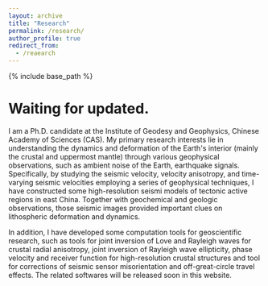 ```yaml
---
layout: archive
title: "Research"
permalink: /research/
author_profile: true
redirect_from:
  - /reaearch
---
```


{% include base_path %}
# Waiting for updated.

I am a Ph.D. candidate at the Institute of Geodesy and Geophysics, Chinese Academy of Sciences (CAS). My primary research interests lie in understanding the dynamics and deformation of the Earth's interior (mainly the crustal and uppermost mantle) through various geophysical observations, such as ambient noise of the Earth, earthquake signals. Specifically, by studying the seismic velocity, velocity anisotropy, and time-varying seismic velocities employing a series of geophysical techniques, I have constructed some high-resolution seismi models of tectonic active regions in east China. Together with geochemical and geologic observations, those seismic images provided important clues on lithospheric deformation and dynamics.

In addition, I have developed some computation tools for geoscientific research, such as tools for joint inversion of Love and Rayleigh waves for crustal radial anisotropy, joint inversion of Rayleigh wave ellipticity, phase velocity and receiver function for high-resolution crustal structures and tool for corrections of seismic sensor misorientation and off-great-circle travel effects. The related softwares will be released soon in this website.
